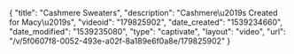 {
    "title": "Cashmere Sweaters",
    "description": "Cashmere\u2019s Created for Macy\u2019s",
    "videoid": "179825902",
    "date_created": "1539234660",
    "date_modified": "1539235080",
    "type": "captivate",
    "layout": "video",
    "url": "\/v\/5f0607f8-0052-493e-a02f-8a189e6f0a8e\/179825902"
}